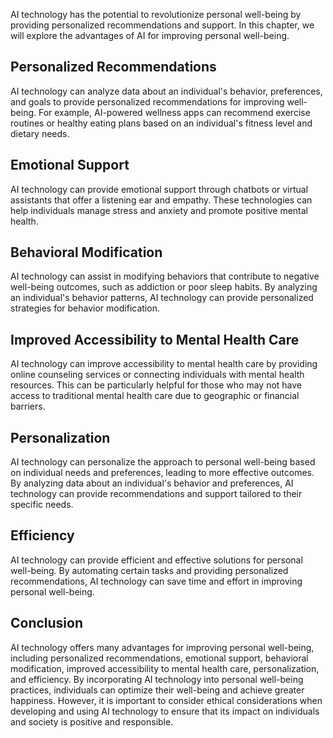 

AI technology has the potential to revolutionize personal well-being by providing personalized recommendations and support. In this chapter, we will explore the advantages of AI for improving personal well-being.

Personalized Recommendations
----------------------------

AI technology can analyze data about an individual's behavior, preferences, and goals to provide personalized recommendations for improving well-being. For example, AI-powered wellness apps can recommend exercise routines or healthy eating plans based on an individual's fitness level and dietary needs.

Emotional Support
-----------------

AI technology can provide emotional support through chatbots or virtual assistants that offer a listening ear and empathy. These technologies can help individuals manage stress and anxiety and promote positive mental health.

Behavioral Modification
-----------------------

AI technology can assist in modifying behaviors that contribute to negative well-being outcomes, such as addiction or poor sleep habits. By analyzing an individual's behavior patterns, AI technology can provide personalized strategies for behavior modification.

Improved Accessibility to Mental Health Care
--------------------------------------------

AI technology can improve accessibility to mental health care by providing online counseling services or connecting individuals with mental health resources. This can be particularly helpful for those who may not have access to traditional mental health care due to geographic or financial barriers.

Personalization
---------------

AI technology can personalize the approach to personal well-being based on individual needs and preferences, leading to more effective outcomes. By analyzing data about an individual's behavior and preferences, AI technology can provide recommendations and support tailored to their specific needs.

Efficiency
----------

AI technology can provide efficient and effective solutions for personal well-being. By automating certain tasks and providing personalized recommendations, AI technology can save time and effort in improving personal well-being.

Conclusion
----------

AI technology offers many advantages for improving personal well-being, including personalized recommendations, emotional support, behavioral modification, improved accessibility to mental health care, personalization, and efficiency. By incorporating AI technology into personal well-being practices, individuals can optimize their well-being and achieve greater happiness. However, it is important to consider ethical considerations when developing and using AI technology to ensure that its impact on individuals and society is positive and responsible.
